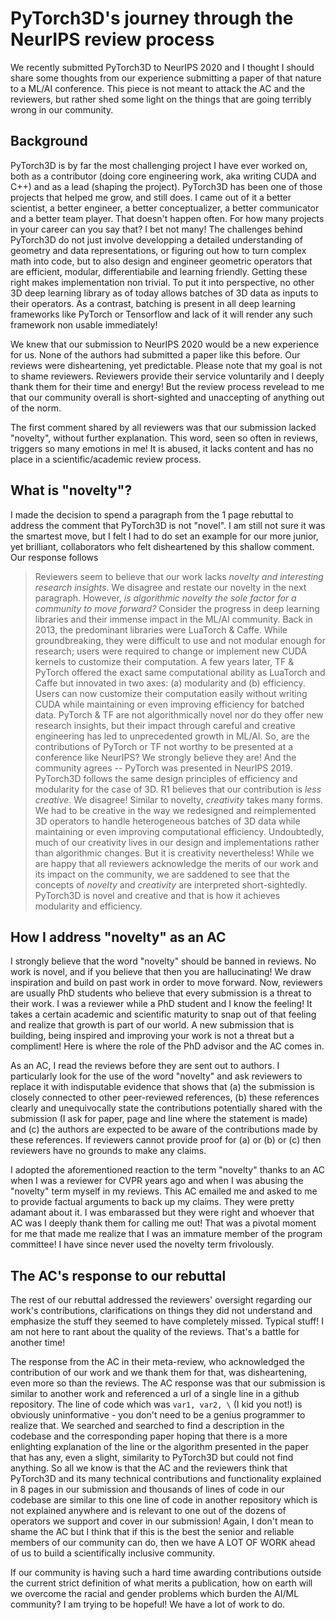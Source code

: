 # PyTorch3D's journey through the NeurIPS review process

We recently submitted PyTorch3D to NeurIPS 2020 and I thought I should share some thoughts from our experience submitting a paper of that nature to a ML/AI conference. This piece is not meant to attack the AC and the reviewers, but rather shed some light on the things that are going terribly wrong in our community.

## Background

PyTorch3D is by far the most challenging project I have ever worked on, both as a contributor (doing core engineering work, aka writing CUDA and C++) and as a lead (shaping the project). PyTorch3D has been one of those projects that helped me grow, and still does. I came out of it a better scientist, a better engineer, a better conceptualizer, a better communicator and a better team player. That doesn't happen often. For how many projects in your career can you say that? I bet not many! The challenges behind PyTorch3D do not just involve developping a detailed understanding of geometry and data representations, or figuring out how to turn complex math into code, but to also design and engineer geometric operators that are efficient, modular, differentiabile and learning friendly. Getting these right makes implementation non trivial. To put it into perspective, no other 3D deep learning library as of today allows batches of 3D data as inputs to their operators. As a contrast, batching is present in all deep learning frameworks like PyTorch or Tensorflow and lack of it will render any such framework non usable immediately! 

We knew that our submission to NeurIPS 2020 would be a new experience for us. None of the authors had submitted a paper like this before. Our reviews were disheartening, yet predictable. Please note that my goal is not to shame reviewers. Reviewers provide their service voluntarily and I deeply thank them for their time and energy! But the review process revelead to me that our community overall is short-sighted and unaccepting of anything out of the norm. 

The first comment shared by all reviewers was that our submission lacked "novelty", without further explanation. This word, seen so often in reviews, triggers so many emotions in me! It is abused, it lacks content and has no place in a scientific/academic review process. 

##  What is "novelty"?

I made the decision to spend a paragraph from the 1 page rebuttal to address the comment that PyTorch3D is not "novel". I am still not sure it was the smartest move, but I felt I had to do set an example for our more junior, yet brilliant, collaborators who felt disheartened by this shallow comment. Our response follows 

> Reviewers seem to believe that our work lacks *novelty and interesting research insights*. We disagree and restate our novelty in the next paragraph. However, *is algorithmic novelty the sole factor for a community to move forward?* Consider the progress in deep learning libraries and their immense impact in the ML/AI community. Back in 2013, the predominant libraries were LuaTorch & Caffe.
While groundbreaking, they were difficult to use and not modular enough for research; users were required to change or implement new CUDA kernels to customize their computation. A few years later, TF & PyTorch offered the exact same computational ability as LuaTorch and Caffe but innovated in two axes: (a) modularity and (b) efficiency. Users can now customize their computation easily without writing CUDA while maintaining or even improving efficiency for batched data. PyTorch & TF are not algorithmically novel nor do they offer new research insights, but their impact through careful and creative engineering has led to unprecedented growth in ML/AI. So, are the contributions of PyTorch or TF not worthy to be presented at a conference like NeurIPS? We strongly believe they are! And the community agrees -- PyTorch was presented in NeurIPS 2019. PyTorch3D follows the same design principles of efficiency and modularity for the case of 3D.
R1 believes that our contribution is *less creative*. We disagree! Similar to novelty, *creativity* takes many forms.
We had to be creative in the way we redesigned and reimplemented 3D operators to handle heterogeneous batches of 3D data while maintaining or even improving computational efficiency. Undoubtedly, much of our creativity lives in our design and implementations rather than algorithmic changes. But it is creativity nevertheless! While we are happy that all reviewers acknowledge the merits of our work and its impact on the community, we are saddened to see that the concepts of *novelty* and *creativity* are interpreted short-sightedly. PyTorch3D is novel and creative and that is how it achieves modularity and efficiency.

## How I address "novelty" as an AC

I strongly believe that the word "novelty" should be banned in reviews. No work is novel, and if you believe that then you are hallucinating! We draw inspiration and build on past work in order to move forward. Now, reviewers are usually PhD students who believe that every submission is a threat to their work. I was a reviewer while a PhD student and I know the feeling! It takes a certain academic and scientific maturity to snap out of that feeling and realize that growth is part of our world. A new submission that is building, being inspired and improving your work is not a threat but a compliment! Here is where the role of the PhD advisor and the AC comes in. 

As an AC, I read the reviews before they are sent out to authors. I particularly look for the use of the word "novelty" and ask reviewers to replace it with indisputable evidence that shows that (a) the submission is closely connected to other peer-reviewed references, (b) these references clearly and unequivocally state the contributions potentially shared with the submission (I ask for paper, page and line where the statement is made) and (c) the authors are expected to be aware of the contributions made by these references. If reviewers cannot provide proof for (a) or (b) or (c) then reviewers have no grounds to make any claims. 

I adopted the aforementioned reaction to the term "novelty" thanks to an AC when I was a reviewer for CVPR years ago and when I was abusing the "novelty" term myself in my reviews. This AC emailed me and asked to me to provide factual arguments to back up my claims. They were pretty adamant about it. I was embarassed but they were right and whoever that AC was I deeply thank them for calling me out! That was a pivotal moment for me that made me realize that I was an immature member of the program committee! I have since never used the novelty term frivolously. 

## The AC's response to our rebuttal

The rest of our rebuttal addressed the reviewers' oversight regarding our work's contributions, clarifications on things they did not understand and emphasize the stuff they seemed to have completely missed. Typical stuff! I am not here to rant about the quality of the reviews. That's a battle for another time!

The response from the AC in their meta-review, who acknowledged the contribution of our work and we thank them for that, was disheartening, even more so than the reviews. The AC response was that our submission is similar to another work and referenced a url of a single line in a github repository. The line of code which was `var1, var2, \` (I kid you not!) is obviously uninformative - you don't need to be a genius programmer to realize that. We searched and searched to find a description in the codebase and the corresponding paper hoping that there is a more enlighting explanation of the line or the algorithm presented in the paper that has any, even a slight, similarity to PyTorch3D but could not find anything. So all we know is that the AC and the reviewers think that PyTorch3D and its many technical contributions and functionality explained in 8 pages in our submission and thousands of lines of code in our codebase are similar to this one line of code in another repository which is not explained anywhere and is relevant to one out of the dozens of operators we support and cover in our submission! Again, I don't mean to shame the AC but I think that if this is the best the senior and reliable members of our community can do, then we have A LOT OF WORK ahead of us to build a scientifically inclusive community.

If our community is having such a hard time awarding contributions outside the current strict definition of what merits a publication, how on earth will we overcome the racial and gender problems which burden the AI/ML community? I am trying to be hopeful! We have a lot of work to do.
